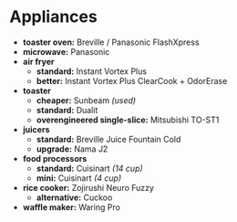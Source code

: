 # Appliances

- **toaster oven:** Breville / Panasonic FlashXpress
- **microwave:** Panasonic
- **air fryer** 
	- **standard:** Instant Vortex Plus
	- **better:** Instant Vortex Plus ClearCook + OdorErase
- **toaster** 
	- **cheaper:** Sunbeam *(used)*
	- **standard:** Dualit
	- **overengineered single-slice:** Mitsubishi TO-ST1
- **juicers** 
	- **standard:** Breville Juice Fountain Cold
	- **upgrade:** Nama J2
- **food processors** 
	- **standard:** Cuisinart *(14 cup)*
	- **mini:** Cuisinart *(4 cup)*
- **rice cooker:** Zojirushi Neuro Fuzzy
	- **alternative:** Cuckoo
- **waffle maker:** Waring Pro 